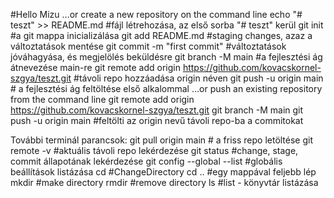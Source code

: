 #Hello Mizu
…or create a new repository on the command line
echo "# teszt" >> README.md #fájl létrehozása, az első sorba "# teszt" kerül
git init #a git mappa inicializálása
git add README.md #staging changes, azaz a változtatások mentése
git commit -m "first commit" #változtatások jóváhagyása, és megjelölés beküldésre
git branch -M main #a fejlesztési ág átnevezése main-re
git remote add origin https://github.com/kovacskornel-szgya/teszt.git #távoli repo hozzáadása origin néven
git push -u origin main # a fejlesztési ág feltöltése első alkalommal
…or push an existing repository from the command line
git remote add origin https://github.com/kovacskornel-szgya/teszt.git
git branch -M main
git push -u origin main #feltölti az origin nevű távoli repo-ba a commitokat

További terminál parancsok:
git pull origin main #  a friss repo letöltése
git remote -v #aktuális távoli repo lekérdezése
git status #change, stage, commit állapotának lekérdezése
git config --global --list #globális beállítások listázása
cd <directory name>#ChangeDirectory
cd .. #egy mappával feljebb lép
mkdir <directory name> #make directory
rmdir <directory name> #remove directory
ls #list - könyvtár listázása
